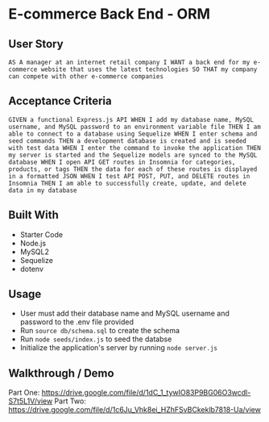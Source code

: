 # E-commerce Back End - ORM

## User Story
`AS A manager at an internet retail company
I WANT a back end for my e-commerce website that uses the latest technologies
SO THAT my company can compete with other e-commerce companies
`

## Acceptance Criteria
`GIVEN a functional Express.js API
WHEN I add my database name, MySQL username, and MySQL password to an environment variable file
THEN I am able to connect to a database using Sequelize
WHEN I enter schema and seed commands
THEN a development database is created and is seeded with test data
WHEN I enter the command to invoke the application
THEN my server is started and the Sequelize models are synced to the MySQL database
WHEN I open API GET routes in Insomnia for categories, products, or tags
THEN the data for each of these routes is displayed in a formatted JSON
WHEN I test API POST, PUT, and DELETE routes in Insomnia
THEN I am able to successfully create, update, and delete data in my database`

## Built With
* Starter Code
* Node.js
* MySQL2
* Sequelize
* dotenv

## Usage
* User must add their database name and MySQL username and password to the .env file provided
* Run `source db/schema.sql` to create the schema
* Run `node seeds/index.js` to seed the databse
* Initialize the application's server by running `node server.js`

## Walkthrough / Demo
Part One: https://drive.google.com/file/d/1dC_1_tywIO83P9BG06O3wcdl-S7t5L1V/view
Part Two: https://drive.google.com/file/d/1c6Ju_Vhk8ei_HZhFSvBCkeklb7818-Ua/view
